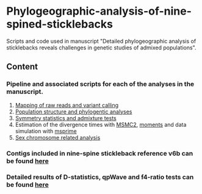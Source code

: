 # Phylogeographic-analysis-of-nine-spined-sticklebacks
Scripts and code used in manuscript "Detailed phylogeographic analysis of sticklebacks reveals challenges in genetic studies of admixed populations".

## Content

### Pipeline and associated scripts for each of the analyses in the manuscript.
1) [Mapping of raw reads and variant calling](https://github.com/XueyunF/nsp_phylogeo/blob/main/Variant_calling/README.md) 
2) [Population structure and phylogentic analyses](https://github.com/XueyunF/nsp_phylogeo/blob/main/Structure_and_Phylogeny/README.md)
3) [Symmetry statistics and admixture tests](https://github.com/XueyunF/nsp_phylogeo/blob/main/Symmetry_and_Admixture/README.md)
4) Estimation of the divergence times with [MSMC2](https://github.com/XueyunF/nsp_phylogeo/blob/main/Divergence_time/MSMC2_pipeline.md), [moments](https://github.com/XueyunF/nsp_phylogeo/blob/main/Divergence_time/Moments_pipeline.md) and data simulation with [msprime](https://github.com/XueyunF/nsp_phylogeo/blob/main/Simulations/README.md)
5) [Sex chromosome related analysis](https://github.com/XueyunF/nsp_phylogeo/blob/main/Sex_chromosome/README.md)

### Contigs included in nine-spine stickleback reference v6b can be found [here](https://github.com/XueyunF/nsp_phylogeo/blob/main/Variant_calling/NSP_V6b.fasta.fai)

### Detailed results of D-statistics, qpWave and f4-ratio tests can be found [here](https://github.com/XueyunF/nsp_phylogeo/tree/main/Tables)
